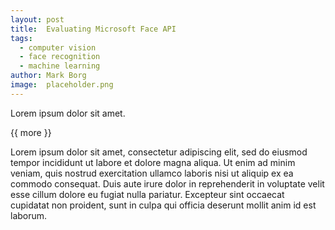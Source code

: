 ```yaml
---
layout: post
title:  Evaluating Microsoft Face API
tags:   
  - computer vision
  - face recognition
  - machine learning
author: Mark Borg
image:  placeholder.png
---
```


Lorem ipsum dolor sit amet.

{{ more }}

Lorem ipsum dolor sit amet, consectetur adipiscing elit, sed do eiusmod tempor incididunt ut labore et dolore magna aliqua. Ut enim ad minim veniam, quis nostrud exercitation ullamco laboris nisi ut aliquip ex ea commodo consequat. Duis aute irure dolor in reprehenderit in voluptate velit esse cillum dolore eu fugiat nulla pariatur. Excepteur sint occaecat cupidatat non proident, sunt in culpa qui officia deserunt mollit anim id est laborum.

